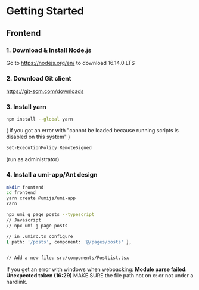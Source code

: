 # Getting Started

## Frontend

### 1. Download & Install Node.js

Go to https://nodejs.org/en/ to download 16.14.0.LTS

### 2. Download Git client

https://git-scm.com/downloads 

### 3. Install yarn

```bash
npm install --global yarn
```

(
    if you got an error with "cannot be loaded because running scripts is disabled on this system"
)

```bash
Set-ExecutionPolicy RemoteSigned
```

(run as administrator)

### 4. Install a umi-app/Ant design

```bash
mkdir frontend 
cd frontend
yarn create @umijs/umi-app
Yarn

npx umi g page posts --typescript
// Javascript
// npx umi g page posts

// in .umirc.ts configure
{ path: '/posts', component: '@/pages/posts' },


// Add a new file: src/components/PostList.tsx 
```

If you get an error with windows when webpacking: **Module parse failed: Unexpected token (16:29)**
MAKE SURE the file path not on c: or not under a hardlink.
